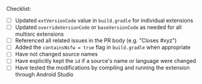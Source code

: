 Checklist:

- [ ] Updated `extVersionCode` value in `build.gradle` for individual extensions
- [ ] Updated `overrideVersionCode` or `baseVersionCode` as needed for all multisrc extensions
- [ ] Referenced all related issues in the PR body (e.g. "Closes #xyz")
- [ ] Added the `containsNsfw = true` flag in `build.gradle` when appropriate
- [ ] Have not changed source names
- [ ] Have explicitly kept the `id` if a source's name or language were changed
- [ ] Have tested the modifications by compiling and running the extension through Android Studio
